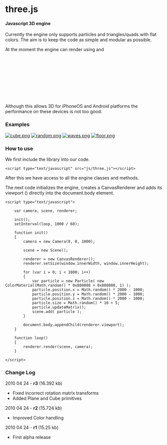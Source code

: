 three.js
========

#### Javascript 3D engine ####

Currently the engine only supports particles and triangles/quads with flat colors. The aim is to keep the code as simple and modular as possible.

At the moment the engine can render using <canvas> and <svg>. WebGL rendering would come at a later stage but contributions for this (and anything else) are more than welcome.

Although this allows 3D for iPhoneOS and Android platforms the performance on these devices is not too good.

### Examples ###

[![cube.png](http://github.com/mrdoob/three.js/raw/master/examples/geometry/cube.png)](http://mrdoob.com/lab/javascript/three/geometry/cube.html)
[![random.png](http://github.com/mrdoob/three.js/raw/master/examples/particles/random.png)](http://mrdoob.com/lab/javascript/three/particles/random.html)
[![waves.png](http://github.com/mrdoob/three.js/raw/master/examples/particles/waves.png)](http://mrdoob.com/lab/javascript/three/particles/waves.html)
[![floor.png](http://github.com/mrdoob/three.js/raw/master/examples/particles/floor.png)](http://mrdoob.com/lab/javascript/three/particles/floor.html)

### How to use ###

We first include the library into our code.

	<script type="text/javascript" src="js/three.js"></script>

After this we have access to all the engine classes and methods.

The next code initializes the engine, creates a CanvasRenderer and adds its viewport (<canvas>) directly into the document.body element.

	<script type="text/javascript">

		var camera, scene, renderer;

		init();
		setInterval(loop, 1000 / 60);

		function init()
		{
			camera = new Camera(0, 0, 1000);

			scene = new Scene();
	
			renderer = new CanvasRenderer();
			renderer.setSize(window.innerWidth, window.innerHeight);

			for (var i = 0; i < 1000; i++)
			{
				var particle = new Particle( new ColorMaterial(Math.random() * 0x808008 + 0x808080, 1) );
				particle.position.x = Math.random() * 2000 - 1000;
				particle.position.y = Math.random() * 2000 - 1000;
				particle.position.z = Math.random() * 2000 - 1000;
				particle.size = Math.random() * 10 + 5;
				particle.updateMatrix();
				scene.add( particle );
			}

			document.body.appendChild(renderer.viewport);
		}

		function loop()
		{
			renderer.render(scene, camera);
		}

	</script>
	
### Change Log ###

2010 04 24 - **r3** (16.392 kb)

* Fixed incorrect rotation matrix transforms
* Added Plane and Cube primitives


2010 04 24 - **r2** (15.724 kb)

* Improved Color handling


2010 04 24 - **r1** (15.25 kb)

* First alpha release
